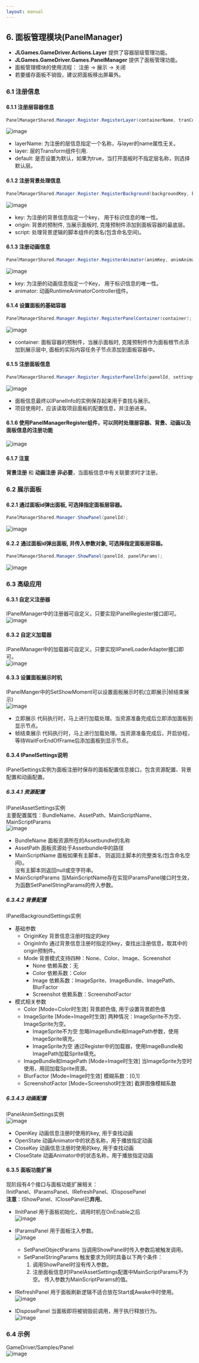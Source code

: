 ```yaml
---
layout: manual
---
```

## 6. 面板管理模块(PanelManager)
+ **JLGames.GameDriver.Actions.Layer** 提供了容器层级管理功能。
+ **JLGames.GameDriver.Games.PanelManager** 提供了面板管理功能。
+ 面板管理模块的使用流程： 注册 -> 展示 -> 关闭
+ 若要缓存面板不销毁，建议把面板移出屏幕外。 

### 6.1 注册信息

#### 6.1.1 注册层容器信息
```C#
PanelManagerShared.Manager.Register.RegisterLayer(containerName, tranContainer, isDefault);
```
![image](assets/img/panel_3.png)  
+ layerName: 为注册的层信息指定一个名称，与layer的name属性无关。
+ layer: 层的Transform组件引用.
+ default: 是否设置为默认，如果为true，当打开面板时不指定层名称，则选择默认层。

#### 6.1.2 注册背景处理信息
```C#
PanelManagerShared.Manager.Register.RegisterBackground(backgroundKey, backgroundOrigin, backgroundScript);
```
![image](assets/img/panel_4.png)  
+ key: 为注册的背景信息指定一个key， 用于标识信息的唯一性。
+ origin: 背景的预制件, 当展示面板时, 克隆预制件添加到面板容器的最底层。
+ script: 处理背景逻辑的脚本组件的类名(包含命名空间)。

#### 6.1.3 注册动画信息
```C#
PanelManagerShared.Manager.Register.RegisterAnimator(animKey, animAnimator);
```
![image](assets/img/panel_5.png)  
+ key: 为注册的动画信息指定一个Key， 用于标识信息的唯一性。
+ animator: 动画RuntimeAnimatorController组件。

#### 6.1.4 设置面板的基础容器
```C#
PanelManagerShared.Manager.Register.RegisterPanelContainer(container);
```
![image](assets/img/panel_6.png)  
+ container: 面板容器的预制件，当展示面板时, 克隆预制件作为面板根节点添加到展示层中, 面板的实际内容任务子节点添加到面板容器中。

#### 6.1.5 注册面板信息
```C#
PanelManagerShared.Manager.Register.RegisterPanelInfo(panelId, settings, maxDisplayNum, extendType);
```
![image](assets/img/panel_7.png)  
+ 面板信息最终以IPanelInfo的实例保存起来用于查找与展示。
+ 项目使用时，应该读取项目面板的配置信息，并注册进来。

#### 6.1.6 使用PanelManagerRegister组件，可以同时处理层容器、背景、动画以及面板信息的注册功能
![image](assets/img/panel_1.png)  

#### 6.1.7 注意
**背景注册** 和 **动画注册** **非必要**，当面板信息中有关联要求时才注册。  

### 6.2 展示面板

#### 6.2.1 通过面板id弹出面板, 可选择指定面板层容器。
```C#
PanelManagerShared.Manager.ShowPanel(panelId);
```
![image](assets/img/panel_8.png)  

#### 6.2.2 通过面板id弹出面板, 并传入参数对象, 可选择指定面板层容器。
```C#
PanelManagerShared.Manager.ShowPanel(panelId, panelParams);
```
![image](assets/img/panel_16.png)  

### 6.3 高级应用

#### 6.3.1 自定义注册器
IPanelManager中的注册器可自定义，只要实现IPanelRegiester接口即可。  
![image](assets/img/panel_13.png)  

#### 6.3.2 自定义加载器
IPanelManager中的加载器可自定义，只要实现IIPanelLoaderAdapter接口即可。  
![image](assets/img/panel_14.png)  

#### 6.3.3 设置面板展示时机
IPanelManger中的SetShowMoment可以设置面板展示时机(立即展示|帧结束展示)  
![image](assets/img/panel_15.png)  
+ 立即展示
  代码执行时，马上进行加载处理。当资源准备完成后立即添加面板到显示节点。  
+ 帧结束展示
  代码执行时，马上进行加载处理。当资源准备完成后，开启协程，等待WaitForEndOfFrame后添加面板到显示节点。  

#### 6.3.4 IPanelSettings说明
IPanelSettings实例为面板注册时保存的面板配置信息接口，包含资源配置、背景配置和动画配置。  

##### 6.3.4.1 资源配置
IPanelAssetSettings实例  
主要配置属性：BundleName、AssetPath、MainScriptName、MainScriptParams  
![image](assets/img/panel_17.png)  
+ BundleName
  面板资源所在的Assetbundle的名称  
+ AssetPath
  面板资源处于Assetbundle中的路径  
+ MainScriptName
  面板如果有主脚本， 则返回主脚本的完整类名(包含命名空间)。  
  没有主脚本则返回null或空字符串。  
+ MainScriptParams
  当MainScriptName存在实现IParamsPanel接口时生效，为函数SetPanelStringParams的传入参数。  

##### 6.3.4.2 背景配置
IPanelBackgroundSettings实例  

+ 基础参数
  + OriginKey
    背景信息注册时指定的key  
  + OriginInfo
    通过背景信息注册时指定的key，查找出注册信息，取其中的origin预制件。  
  + Mode
    背景模式支持四种：None、Color、Image、Screenshot  
    + None
    依赖系数：无  
    + Color
    依赖系数：Color  
    + Image
    依赖系数：ImageSprite、ImageBundle、ImagePath、BlurFactor  
    + Screenshot
    依赖系数：ScreenshotFactor  
+ 模式相关参数
  + Color [Mode=Color时生效]
    背景颜色值, 用于设置背景颜色值  
  + ImageSprite [Mode=Image时生效]
    两种情况：ImageSprite不为空、ImageSprite为空。  
    + ImageSprite不为空
      忽略ImageBundle和ImagePath参数，使用ImageSprite填充。  
    + ImageSprite为空
      通过Register中的加载器，使用ImageBundle和ImagePath加载Sprite填充。  
  + ImageBundle和ImagePath [Mode=Image时生效]
    当ImageSprite为空时使用，用回加载Sprite资源。  
  + BlurFactor [Mode=Image时生效]
    模糊系数：[0,1]  
  + ScreenshotFactor [Mode=Screenshot时生效]
    截屏图像模糊系数  

##### 6.3.4.3 动画配置
IPanelAnimSettings实例  
![image](assets/img/panel_19.png)  
+ OpenKey
  动画信息注册时使用的key, 用于查找动画  
+ OpenState
  动画Animator中的状态名称，用于播放指定动画  
+ CloseKey
  动画信息注册时使用的key, 用于查找动画  
+ CloseState
  动画Animator中的状态名称，用于播放指定动画  

#### 6.3.5 面板功能扩展
现阶段有4个接口与面板功能扩展相关：  
IInitPanel、IParamsPanel、IRefreshPanel、IDisposePanel  
**注意**：IShowPanel、IClosePanel已**弃用**。  
+ IInitPanel
  用于面板初始化，调用时机在OnEnable之后  
  ![image](assets/img/panel_9.png)  
+ IParamsPanel
  用于面板注入参数。  
  ![image](assets/img/panel_10.png)  
  
  + SetPanelObjectParams 
    当调用ShowPanel时传入参数后被触发调用。  
  + SetPanelStringParams
    触发要求为同时具备以下两个条件：  
    1. 调用ShowPanel时没有传入参数。
    2. 注册面板信息时IPanelAssetSettings配置中MainScriptParams不为空。 传入参数为MainScriptParams的值。

+ IRefreshPanel
  用于面板刷新逻辑不适合放在Start或Awake中时使用。  
  ![image](assets/img/panel_11.png)  
+ IDisposePanel
  当面板即将被销毁前调用，用于执行释放行为。  
  ![image](assets/img/panel_12.png)  

### 6.4 示例
GameDriver/Samples/Panel  
![image](assets/img/panel_20.png)  